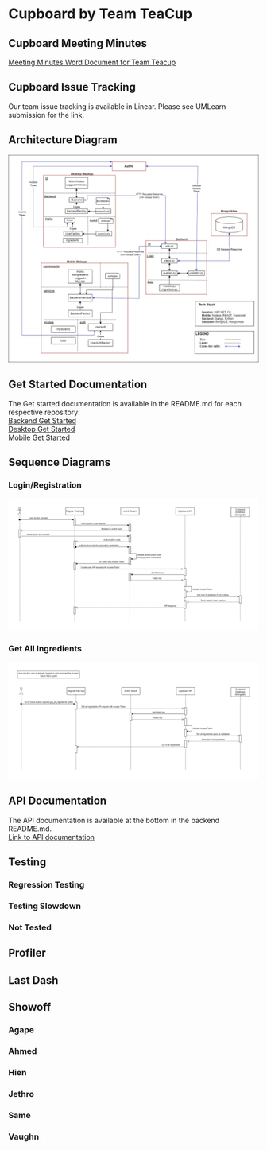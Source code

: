 # Cupboard by Team TeaCup

## Cupboard Meeting Minutes

[Meeting Minutes Word Document for Team Teacup](https://umanitoba-my.sharepoint.com/:w:/g/personal/seoa_myumanitoba_ca/ES0XvzVCruJMvQMZnQftuaMBZt7z6owPIiaymP5jdOUhIw?e=Qlf8kV)

## Cupboard Issue Tracking

Our team issue tracking is available in Linear. Please see UMLearn submission for the link.

## Architecture Diagram

![Architecture Diagram](/docs/images/sprint_1/Sprint_1_Architecture.jpg)

## Get Started Documentation

The Get started documentation is available in the README.md for each respective repository:  
[Backend Get Started](https://github.com/COMP4350-Team2/Backend?tab=readme-ov-file#prerequisites)  
[Desktop Get Started](https://github.com/COMP4350-Team2/Desktop-WebApp#requirements)  
[Mobile Get Started](https://github.com/COMP4350-Team2/Mobile-Webapp#prerequisites)

## Sequence Diagrams

### Login/Registration

![Login/Registration sequence diagram](/docs/images/sprint_1/login_registration_sequence_diagram.png)

### Get All Ingredients

![Get all ingredients sequence diagram](/docs/images/sprint_1/get_all_ingredients_sequence_diagram.png)

## API Documentation

The API documentation is available at the bottom in the backend README.md.  
[Link to API documentation](https://github.com/COMP4350-Team2/Backend?tab=readme-ov-file#cupboard-api-usage)

## Testing

### Regression Testing

### Testing Slowdown

### Not Tested

## Profiler

## Last Dash

## Showoff

### Agape

### Ahmed

### Hien

### Jethro

### Same

### Vaughn
